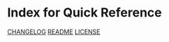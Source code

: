 # Index for Quick Reference
[CHANGELOG](../CHANGELOG.md)
[README](../README.md)
[LICENSE](../LICENSE)
